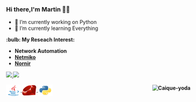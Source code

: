 ### Hi there,I'm Martin 👋👋

- 🔭 I’m currently working on Python 
- 🌱 I’m currently learning Everything
<tr>
		<td>
				<b>:bulb: My Reseach Interest:<b>
				<ul>
					<li>Network Automation</li>
					<li><a href="https://github.com/ktbyers/netmiko">Netmiko</a></li>
					<li><a href="https://nornir.readthedocs.io/en/latest/">Nornir</a></li>
				</ul>
		</td>
</tr>

 <div>
  <a href="https://github.com/MartinCapocasale">
  <img height="160em" src="https://github-readme-stats.vercel.app/api?username=MartinCapocasale&show_icons=true&theme=gotham&include_all_commits=true&count_private=true"/>
  <img height="160em" src="https://github-readme-stats.vercel.app/api/top-langs/?username=MartinCapocasale&layout=compact&langs_count=16&theme=gotham"/>
</div>
<div style="display: inline_block"><br>
  <img align="center" alt="Caique-Js" height="30" width="40" src="https://raw.githubusercontent.com/devicons/devicon/master/icons/java/java-original.svg">
  <img align="center" alt="Caique-Js" height="30" width="40" src="https://raw.githubusercontent.com/devicons/devicon/master/icons/ruby/ruby-original.svg">
  <img align="center" alt="Caique-Js" height="30" width="40" src="https://raw.githubusercontent.com/devicons/devicon/master/icons/python/python-original.svg">
  <img align="right" alt="Caique-yoda" src="https://gif-avatars.com/img/150x150/sinbad.gif">
</div>
<!--
**MartinCapocasale/MartinCapocasale** is a ✨ _special_ ✨ repository because its `README.md` (this file) appears on your GitHub profile.

Here are some ideas to get you started:

- 👯 I’m looking to collaborate on ...
- 🤔 I’m looking for help with ...
- 💬 Ask me about ...
- 📫 How to reach me: ...
- 😄 Pronouns: ...
- ⚡ Fun fact: ...
-->
